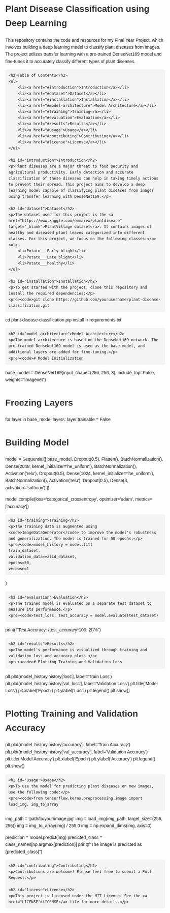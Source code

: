 <!DOCTYPE html>
<html lang="en">
<head>
    <meta charset="UTF-8">
    <meta name="viewport" content="width=device-width, initial-scale=1.0">
    <title>Plant Disease Classification using Deep Learning</title>
    <style>
        body {
            font-family: Arial, sans-serif;
            line-height: 1.6;
            margin: 0;
            padding: 20px;
        }
        h1, h2, h3, h4, h5, h6 {
            color: #333;
        }
        pre {
            background: #f4f4f4;
            padding: 10px;
            border-radius: 5px;
        }
        a {
            color: #1a0dab;
        }
    </style>
</head>
<body>
    <h1>Plant Disease Classification using Deep Learning</h1>
    <p>This repository contains the code and resources for my Final Year Project, which involves building a deep learning model to classify plant diseases from images. The project utilizes transfer learning with a pre-trained DenseNet169 model and fine-tunes it to accurately classify different types of plant diseases.</p>
    
    <h2>Table of Contents</h2>
    <ul>
        <li><a href="#introduction">Introduction</a></li>
        <li><a href="#dataset">Dataset</a></li>
        <li><a href="#installation">Installation</a></li>
        <li><a href="#model-architecture">Model Architecture</a></li>
        <li><a href="#training">Training</a></li>
        <li><a href="#evaluation">Evaluation</a></li>
        <li><a href="#results">Results</a></li>
        <li><a href="#usage">Usage</a></li>
        <li><a href="#contributing">Contributing</a></li>
        <li><a href="#license">License</a></li>
    </ul>
    
    <h2 id="introduction">Introduction</h2>
    <p>Plant diseases are a major threat to food security and agricultural productivity. Early detection and accurate classification of these diseases can help in taking timely actions to prevent their spread. This project aims to develop a deep learning model capable of classifying plant diseases from images using transfer learning with DenseNet169.</p>
    
    <h2 id="dataset">Dataset</h2>
    <p>The dataset used for this project is the <a href="https://www.kaggle.com/emmarex/plantdisease" target="_blank">PlantVillage dataset</a>. It contains images of healthy and diseased plant leaves categorized into different classes. For this project, we focus on the following classes:</p>
    <ul>
        <li>Potato___Early_blight</li>
        <li>Potato___Late_blight</li>
        <li>Potato___healthy</li>
    </ul>
    
    <h2 id="installation">Installation</h2>
    <p>To get started with the project, clone this repository and install the required dependencies:</p>
    <pre><code>git clone https://github.com/yourusername/plant-disease-classification.git
cd plant-disease-classification
pip install -r requirements.txt</code></pre>
    
    <h2 id="model-architecture">Model Architecture</h2>
    <p>The model architecture is based on the DenseNet169 network. The pre-trained DenseNet169 model is used as the base model, and additional layers are added for fine-tuning.</p>
    <pre><code># Model Initialization
base_model = DenseNet169(input_shape=(256, 256, 3), include_top=False, weights="imagenet")

# Freezing Layers
for layer in base_model.layers:
    layer.trainable = False

# Building Model
model = Sequential([
    base_model,
    Dropout(0.5),
    Flatten(),
    BatchNormalization(),
    Dense(2048, kernel_initializer='he_uniform'),
    BatchNormalization(),
    Activation('relu'),
    Dropout(0.5),
    Dense(1024, kernel_initializer='he_uniform'),
    BatchNormalization(),
    Activation('relu'),
    Dropout(0.5),
    Dense(3, activation='softmax')
])

model.compile(loss='categorical_crossentropy', optimizer='adam', metrics=['accuracy'])</code></pre>
    
    <h2 id="training">Training</h2>
    <p>The training data is augmented using <code>ImageDataGenerator</code> to improve the model's robustness and generalization. The model is trained for 50 epochs.</p>
    <pre><code>model_history = model.fit(
    train_dataset,
    validation_data=valid_dataset,
    epochs=50,
    verbose=1
)</code></pre>
    
    <h2 id="evaluation">Evaluation</h2>
    <p>The trained model is evaluated on a separate test dataset to measure its performance.</p>
    <pre><code>test_loss, test_accuracy = model.evaluate(test_dataset)
print(f"Test Accuracy: {test_accuracy*100:.2f}%")</code></pre>
    
    <h2 id="results">Results</h2>
    <p>The model's performance is visualized through training and validation loss and accuracy plots.</p>
    <pre><code># Plotting Training and Validation Loss
plt.plot(model_history.history['loss'], label='Train Loss')
plt.plot(model_history.history['val_loss'], label='Validation Loss')
plt.title('Model Loss')
plt.xlabel('Epoch')
plt.ylabel('Loss')
plt.legend()
plt.show()

# Plotting Training and Validation Accuracy
plt.plot(model_history.history['accuracy'], label='Train Accuracy')
plt.plot(model_history.history['val_accuracy'], label='Validation Accuracy')
plt.title('Model Accuracy')
plt.xlabel('Epoch')
plt.ylabel('Accuracy')
plt.legend()
plt.show()</code></pre>
    
    <h2 id="usage">Usage</h2>
    <p>To use the model for predicting plant diseases on new images, use the following code:</p>
    <pre><code>from tensorflow.keras.preprocessing.image import load_img, img_to_array

img_path = 'path/to/your/image.jpg'
img = load_img(img_path, target_size=(256, 256))
img = img_to_array(img) / 255.0
img = np.expand_dims(img, axis=0)

prediction = model.predict(img)
predicted_class = class_names[np.argmax(prediction)]
print(f"The image is predicted as {predicted_class}")</code></pre>
    
    <h2 id="contributing">Contributing</h2>
    <p>Contributions are welcome! Please feel free to submit a Pull Request.</p>
    
    <h2 id="license">License</h2>
    <p>This project is licensed under the MIT License. See the <a href="LICENSE">LICENSE</a> file for more details.</p>
</body>
</html>
